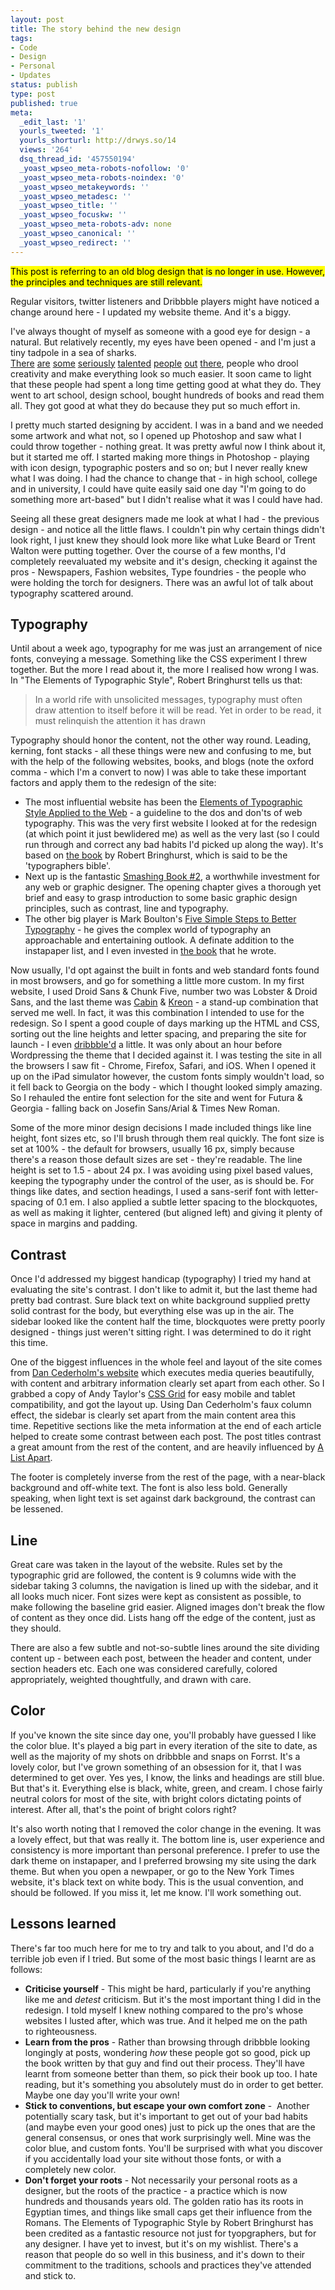 ```yaml
---
layout: post
title: The story behind the new design
tags:
- Code
- Design
- Personal
- Updates
status: publish
type: post
published: true
meta:
  _edit_last: '1'
  yourls_tweeted: '1'
  yourls_shorturl: http://drwys.so/14
  views: '264'
  dsq_thread_id: '457550194'
  _yoast_wpseo_meta-robots-nofollow: '0'
  _yoast_wpseo_meta-robots-noindex: '0'
  _yoast_wpseo_metakeywords: ''
  _yoast_wpseo_metadesc: ''
  _yoast_wpseo_title: ''
  _yoast_wpseo_focuskw: ''
  _yoast_wpseo_meta-robots-adv: none
  _yoast_wpseo_canonical: ''
  _yoast_wpseo_redirect: ''
---
```

<mark>This post is referring to an old blog design that is no longer in use. However, the principles and techniques are still relevant.</mark>

Regular visitors, twitter listeners and Dribbble players might have noticed a change around here - I updated my website theme. And it's a biggy.

I've always thought of myself as someone with a good eye for design - a natural. But relatively recently, my eyes have been opened - and I'm just a tiny tadpole in a sea of sharks. <a title="Sebaastian de With" href="http://dribbble.com/Cocoia">There</a> <a title="Tim Boelaars" href="http://dribbble.com/timboelaars">are</a> <a title="Luke Beard" href="http://dribbble.com/lukesbeard">some</a> <a title="Pasquale D'Silva" href="http://dribbble.com/pasquale">seriously</a> <a title="Tim Van Damm" href="http://dribbble.com/maxvoltar">talented</a> <a title="Meagan Fisher" href="http://dribbble.com/owltastic">people</a> <a title="Morgan Allan Knutson" href="http://dribbble.com/morgan">out</a> <a title="Trent Walton" href="http://dribbble.com/TrentWalton">there</a>, people who drool creativity and make everything look so much easier. It soon came to light that these people had spent a long time getting good at what they do. They went to art school, design school, bought hundreds of books and read them all. They got good at what they do because they put so much effort in.

I pretty much started designing by accident. I was in a band and we needed some artwork and what not, so I opened up Photoshop and saw what I could throw together - nothing great. It was pretty awful now I think about it, but it started me off. I started making more things in Photoshop - playing with icon design, typographic posters and so on; but I never really knew what I was doing. I had the chance to change that - in high school, college and in university, I could have quite easily said one day "I'm going to do something more art-based" but I didn't realise what it was I could have had.

<!--more-->

Seeing all these great designers made me look at what I had - the previous design - and notice all the little flaws. I couldn't pin why certain things didn't look right, I just knew they should look more like what Luke Beard or Trent Walton were putting together. Over the course of a few months, I'd completely reevaluated my website and it's design, checking it against the pros - Newspapers, Fashion websites, Type foundries - the people who were holding the torch for designers. There was an awful lot of talk about typography scattered around.
<h2>Typography</h2>
Until about a week ago, typography for me was just an arrangement of nice fonts, conveying a message. Something like the CSS experiment I threw together. But the more I read about it, the more I realised how wrong I was. In "The Elements of Typographic Style", Robert Bringhurst tells us that:
<blockquote>In a world rife with unsolicited messages, typography must often draw attention to itself before it will be read. Yet in order to be read, it must relinquish the attention it has drawn</blockquote>
Typography should honor the content, not the other way round. Leading, kerning, font stacks - all these things were new and confusing to me, but with the help of the following websites, books, and blogs (note the oxford comma - which I'm a convert to now) I was able to take these important factors and apply them to the redesign of the site:
<ul>
	<li>The most influential website has been the <a href="http://webtypography.net/">Elements of Typographic Style Applied to the Web</a> - a guideline to the dos and don'ts of web typography. This was the very first website I looked at for the redesign (at which point it just bewlidered me) as well as the very last (so I could run through and correct any bad habits I'd picked up along the way). It's based on <a href="http://www.amazon.co.uk/Elements-Typographic-Style-Robert-Bringhurst/dp/0881792063">the book</a> by Robert Bringhurst, which is said to be the 'typographers bible'.</li>
	<li>Next up is the fantastic <a href="https://shop.smashingmagazine.com/smashing-book-2-intl.html">Smashing Book #2</a>, a worthwhile investment for any web or graphic designer. The opening chapter gives a thorough yet brief and easy to grasp introduction to some basic graphic design principles, such as contrast, line and typography.</li>
	<li>The other big player is Mark Boulton's <a href="http://www.markboulton.co.uk/journal/comments/five-simple-steps-to-better-typography">Five Simple Steps to Better Typography</a> - he gives the complex world of typography an approachable and entertaining outlook. A definate addition to the instapaper list, and I even invested in <a href="http://www.fivesimplesteps.com/products/a-practical-guide-to-designing-for-the-web">the book</a> that he wrote.</li>
</ul>
Now usually, I'd opt against the built in fonts and web standard fonts found in most browsers, and go for something a little more custom. In my first website, I used Droid Sans &amp; Chunk Five, number two was Lobster &amp; Droid Sans, and the last theme was <a href="http://www.google.com/webfonts/family?family=Cabin&amp;subset=latin">Cabin</a> &amp; <a href="http://www.google.com/webfonts/family?family=Kreon&amp;subset=latin">Kreon</a> - a stand-up combination that served me well. In fact, it was this combination I intended to use for the redesign. So I spent a good couple of days marking up the HTML and CSS, sorting out the line heights and letter spacing, and preparing the site for launch - I even <a href="http://drbl.in/byOf">dribbble'd</a> a little. It was only about an hour before Wordpressing the theme that I decided against it. I was testing the site in all the browsers I saw fit - Chrome, Firefox, Safari, and iOS. When I opened it up on the iPad simulator however, the custom fonts simply wouldn't load, so it fell back to Georgia on the body - which I thought looked simply amazing. So I rehauled the entire font selection for the site and went for Futura &amp; Georgia - falling back on Josefin Sans/Arial &amp; Times New Roman.

Some of the more minor design decisions I made included things like line height, font sizes etc, so I'll brush through them real quickly. The font size is set at 100% - the default for browsers, usually 16 px, simply because there's a reason those default sizes are set - they're readable. The line height is set to 1.5 - about 24 px. I was avoiding using pixel based values, keeping the typography under the control of the user, as is should be. For things like dates, and section headings, I used a sans-serif font with letter-spacing of 0.1 em. I also applied a subtle letter spacing to the blockquotes, as well as making it lighter, centered (but aligned left) and giving it plenty of space in margins and padding.
<h2>Contrast</h2>
Once I'd addressed my biggest handicap (typography) I tried my hand at evaluating the site's contrast. I don't like to admit it, but the last theme had pretty bad contrast. Sure black text on white background supplied pretty solid contrast for the body, but everything else was up in the air. The sidebar looked like the content half the time, blockquotes were pretty poorly designed - things just weren't sitting right. I was determined to do it right this time.

One of the biggest influences in the whole feel and layout of the site comes from <a href="http://simplebits.com/">Dan Cederholm's website</a> which executes media queries beautifully, with content and arbitrary information clearly set apart from each other. So I grabbed a copy of Andy Taylor's <a href="http://cssgrid.net">CSS Grid</a> for easy mobile and tablet compatibility, and got the layout up. Using Dan Cederholm's faux column effect, the sidebar is clearly set apart from the main content area this time. Repetitive sections like the meta information at the end of each article helped to create some contrast between each post. The post titles contrast a great amount from the rest of the content, and are heavily influenced by <a href="http://alistapart.com">A List Apart</a>.

The footer is completely inverse from the rest of the page, with a near-black background and off-white text. The font is also less bold. Generally speaking, when light text is set against dark background, the contrast can be lessened.
<h2>Line</h2>
Great care was taken in the layout of the website. Rules set by the typographic grid are followed, the content is 9 columns wide with the sidebar taking 3 columns, the navigation is lined up with the sidebar, and it all looks much nicer. Font sizes were kept as consistent as possible, to make following the baseline grid easier. Aligned images don't break the flow of content as they once did. Lists hang off the edge of the content, just as they should.

There are also a few subtle and not-so-subtle lines around the site dividing content up - between each post, between the header and content, under section headers etc. Each one was considered carefully, colored appropriately, weighted thoughtfully, and drawn with care.
<h2>Color</h2>
If you've known the site since day one, you'll probably have guessed I like the color blue. It's played a big part in every iteration of the site to date, as well as the majority of my shots on dribbble and snaps on Forrst. It's a lovely color, but I've grown something of an obsession for it, that I was determined to get over. Yes yes, I know, the links and headings are still blue. But that's it. Everything else is black, white, green, and cream. I chose fairly neutral colors for most of the site, with bright colors dictating points of interest. After all, that's the point of bright colors right?

It's also worth noting that I removed the color change in the evening. It was a lovely effect, but that was really it. The bottom line is, user experience and consistency is more important than personal preference. I prefer to use the dark theme on instapaper, and I preferred browsing my site using the dark theme. But when you open a newpaper, or go to the New York Times website, it's black text on white body. This is the usual convention, and should be followed. If you miss it, let me know. I'll work something out.
<h2>Lessons learned</h2>
There's far too much here for me to try and talk to you about, and I'd do a terrible job even if I tried. But some of the most basic things I learnt are as follows:
<ul>
	<li><strong>Criticise yourself</strong> - This might be hard, particularly if you're anything like me and <em>detest</em> criticism. But it's the most important thing I did in the redesign. I told myself I knew nothing compared to the pro's whose websites I lusted after, which was true. And it helped me on the path to righteousness.</li>
	<li><strong>Learn from the pros</strong> - Rather than browsing through dribbble looking longingly at posts, wondering <em>how</em> these people got so good, pick up the book written by that guy and find out their process. They'll have learnt from someone better than them, so pick their book up too. I hate reading, but it's something you absolutely must do in order to get better. Maybe one day you'll write your own!</li>
	<li><strong>Stick to conventions, but escape your own comfort zone</strong> -  Another potentially scary task, but it's important to get out of your bad habits (and maybe even your good ones) just to pick up the ones that are the general consensus, or ones that work surprisingly well. Mine was the color blue, and custom fonts. You'll be surprised with what you discover if you accidentally load your site without those fonts, or with a completely new color.</li>
	<li><strong>Don't forget your roots</strong> - Not necessarily your personal roots as a designer, but the roots of the practice - a practice which is now hundreds and thousands years old. The golden ratio has its roots in Egyptian times, and things like small caps get their influence from the Romans. The Elements of Typographic Style by Robert Bringhurst has been credited as a fantastic resource not just for tyopgraphers, but for any designer. I have yet to invest, but it's on my wishlist. There's a reason that people do so well in this business, and it's down to their commitment to the traditions, schools and practices they've attended and stick to.</li>
</ul>
